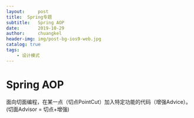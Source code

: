 ```yaml
---
layout:     post
title:	Spring专题
subtitle: 	Spring AOP
date:       2019-10-29
author:     chuangkel
header-img: img/post-bg-ios9-web.jpg
catalog: true
tags:
    - 设计模式
---
```


# Spring AOP

面向切面编程，在某一点（切点PointCut）加入特定功能的代码（增强Advice）。(切面Advisor = 切点+增强)